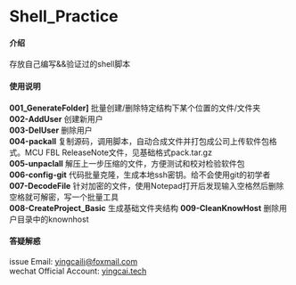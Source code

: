 # Shell_Practice

#### 介绍
存放自己编写&&验证过的shell脚本



#### 使用说明

**001_GenerateFolder]** 批量创建/删除特定结构下某个位置的文件/文件夹  
**002-AddUser** 创建新用户  
**003-DelUser** 删除用户  
**004-packall** 复制源码，调用脚本，自动合成文件并打包成公司上传软件包格式。MCU FBL ReleaseNote文件，见基础格式pack.tar.gz  
**005-unpaclall** 解压上一步压缩的文件，方便测试和校对检验软件包  
**006-config-git** 代码批量克隆，生成本地ssh密钥。给不会使用git的初学者  
**007-DecodeFile** 针对加密的文件，使用Notepad打开后发现输入空格然后删除空格就可解密，写一个批量工具  
**008-CreateProject_Basic** 生成基础文件夹结构
**009-CleanKnowHost** 删除用户目录中的knownhost
#### 答疑解惑

issue 
Email: yingcaili@foxmail.com  
wechat  Official Account: [yingcai.tech](https://www.yingcai.tech)


